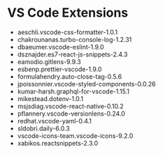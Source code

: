 # VS Code Extensions

- aeschli.vscode-css-formatter-1.0.1
- chakrounanas.turbo-console-log-1.2.31
- dbaeumer.vscode-eslint-1.9.0
- dsznajder.es7-react-js-snippets-2.4.3
- eamodio.gitlens-9.9.3
- esbenp.prettier-vscode-1.9.0
- formulahendry.auto-close-tag-0.5.6
- jpoissonnier.vscode-styled-components-0.0.26
- kumar-harsh.graphql-for-vscode-1.15.1
- mikestead.dotenv-1.0.1
- msjsdiag.vscode-react-native-0.10.2
- pflannery.vscode-versionlens-0.24.0
- redhat.vscode-yaml-0.4.1
- sldobri.daily-6.0.3
- vscode-icons-team.vscode-icons-9.2.0
- xabikos.reactsnippets-2.3.0
